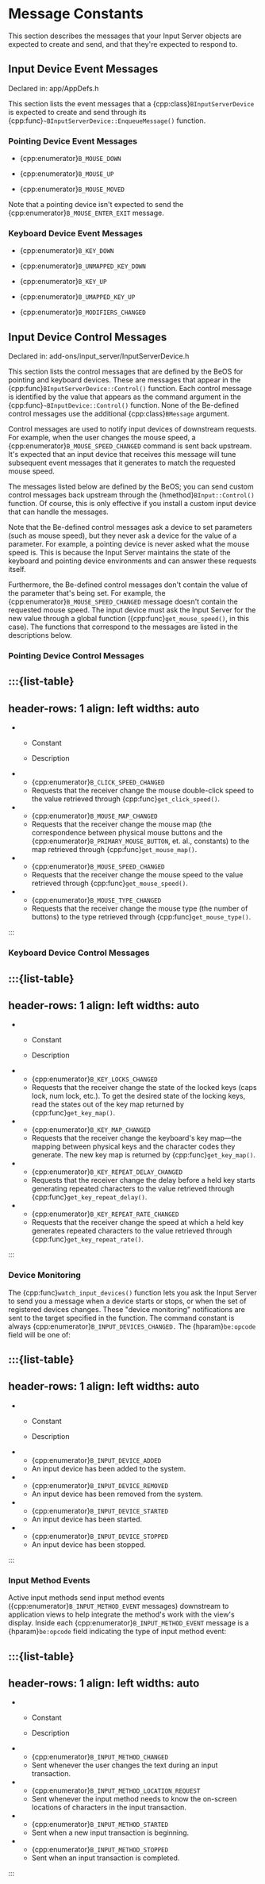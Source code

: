 # Message Constants

This section describes the messages that your Input Server objects are
expected to create and send, and that they're expected to respond to.

## Input Device Event Messages

Declared in: app/AppDefs.h

This section lists the event messages that a
{cpp:class}`BInputServerDevice` is expected to create and send through its
{cpp:func}`~BInputServerDevice::EnqueueMessage()` function.

### Pointing Device Event Messages

- {cpp:enumerator}`B_MOUSE_DOWN`

- {cpp:enumerator}`B_MOUSE_UP`

- {cpp:enumerator}`B_MOUSE_MOVED`

Note that a pointing device isn't expected to send the
{cpp:enumerator}`B_MOUSE_ENTER_EXIT` message.

### Keyboard Device Event Messages

- {cpp:enumerator}`B_KEY_DOWN`

- {cpp:enumerator}`B_UNMAPPED_KEY_DOWN`

- {cpp:enumerator}`B_KEY_UP`

- {cpp:enumerator}`B_UMAPPED_KEY_UP`

- {cpp:enumerator}`B_MODIFIERS_CHANGED`

## Input Device Control Messages

Declared in: add-ons/input_server/InputServerDevice.h

This section lists the control messages that are defined by the BeOS for
pointing and keyboard devices. These are messages that appear in the
{cpp:func}`BInputServerDevice::Control()` function. Each control message is
identified by the value that appears as the command argument in the
{cpp:func}`~BInputDevice::Control()` function. None of the Be-defined
control messages use the additional {cpp:class}`BMessage` argument.

Control messages are used to notify input devices of downstream requests.
For example, when the user changes the mouse speed, a
{cpp:enumerator}`B_MOUSE_SPEED_CHANGED` command is sent back upstream. It's
expected that an input device that receives this message will tune
subsequent event messages that it generates to match the requested mouse
speed.

The messages listed below are defined by the BeOS; you can send custom
control messages back upstream through the {hmethod}`BInput::Control()`
function. Of course, this is only effective if you install a custom input
device that can handle the messages.

Note that the Be-defined control messages ask a device to set parameters
(such as mouse speed), but they never ask a device for the value of a
parameter. For example, a pointing device is never asked what the mouse
speed is. This is because the Input Server maintains the state of the
keyboard and pointing device environments and can answer these requests
itself.

Furthermore, the Be-defined control messages don't contain the value of
the parameter that's being set. For example, the
{cpp:enumerator}`B_MOUSE_SPEED_CHANGED` message doesn't contain the
requested mouse speed. The input device must ask the Input Server for the
new value through a global function ({cpp:func}`get_mouse_speed()`, in this
case). The functions that correspond to the messages are listed in the
descriptions below.

### Pointing Device Control Messages

:::{list-table}
---
header-rows: 1
align: left
widths: auto
---
-
	- Constant

	- Description

-
	- {cpp:enumerator}`B_CLICK_SPEED_CHANGED`
	- Requests that the receiver change the mouse double-click speed to the
		value retrieved through {cpp:func}`get_click_speed()`.
-
	- {cpp:enumerator}`B_MOUSE_MAP_CHANGED`
	- Requests that the receiver change the mouse map (the correspondence
		between physical mouse buttons and the
		{cpp:enumerator}`B_PRIMARY_MOUSE_BUTTON`, et. al., constants) to the map
		retrieved through {cpp:func}`get_mouse_map()`.
-
	- {cpp:enumerator}`B_MOUSE_SPEED_CHANGED`
	- Requests that the receiver change the mouse speed to the value retrieved
		through {cpp:func}`get_mouse_speed()`.
-
	- {cpp:enumerator}`B_MOUSE_TYPE_CHANGED`
	- Requests that the receiver change the mouse type (the number of buttons)
		to the type retrieved through {cpp:func}`get_mouse_type()`.

:::

### Keyboard Device Control Messages

:::{list-table}
---
header-rows: 1
align: left
widths: auto
---
-
	- Constant

	- Description

-
	- {cpp:enumerator}`B_KEY_LOCKS_CHANGED`
	- Requests that the receiver change the state of the locked keys (caps lock,
		num lock, etc.). To get the desired state of the locking keys, read the
		states out of the key map returned by {cpp:func}`get_key_map()`.
-
	- {cpp:enumerator}`B_KEY_MAP_CHANGED`
	- Requests that the receiver change the keyboard's key map—the mapping
		between physical keys and the character codes they generate. The new key
		map is returned by {cpp:func}`get_key_map()`.
-
	- {cpp:enumerator}`B_KEY_REPEAT_DELAY_CHANGED`
	- Requests that the receiver change the delay before a held key starts
		generating repeated characters to the value retrieved through
		{cpp:func}`get_key_repeat_delay()`.
-
	- {cpp:enumerator}`B_KEY_REPEAT_RATE_CHANGED`
	- Requests that the receiver change the speed at which a held key generates
		repeated characters to the value retrieved through
		{cpp:func}`get_key_repeat_rate()`.

:::

### Device Monitoring

The {cpp:func}`watch_input_devices()` function lets you ask the Input
Server to send you a message when a device starts or stops, or when the set
of registered devices changes. These "device monitoring" notifications are
sent to the target specified in the function. The command constant is
always {cpp:enumerator}`B_INPUT_DEVICES_CHANGED.` The {hparam}`be:opcode`
field will be one of:

:::{list-table}
---
header-rows: 1
align: left
widths: auto
---
-
	- Constant

	- Description

-
	- {cpp:enumerator}`B_INPUT_DEVICE_ADDED`
	- An input device has been added to the system.
-
	- {cpp:enumerator}`B_INPUT_DEVICE_REMOVED`
	- An input device has been removed from the system.
-
	- {cpp:enumerator}`B_INPUT_DEVICE_STARTED`
	- An input device has been started.
-
	- {cpp:enumerator}`B_INPUT_DEVICE_STOPPED`
	- An input device has been stopped.

:::

### Input Method Events

Active input methods send input method events
({cpp:enumerator}`B_INPUT_METHOD_EVENT` messages) downstream to application
views to help integrate the method's work with the view's display. Inside
each {cpp:enumerator}`B_INPUT_METHOD_EVENT` message is a
{hparam}`be:opcode` field indicating the type of input method event:

:::{list-table}
---
header-rows: 1
align: left
widths: auto
---
-
	- Constant

	- Description

-
	- {cpp:enumerator}`B_INPUT_METHOD_CHANGED`
	- Sent whenever the user changes the text during an input transaction.
-
	- {cpp:enumerator}`B_INPUT_METHOD_LOCATION_REQUEST`
	- Sent whenever the input method needs to know the on-screen locations of
		characters in the input transaction.
-
	- {cpp:enumerator}`B_INPUT_METHOD_STARTED`
	- Sent when a new input transaction is beginning.
-
	- {cpp:enumerator}`B_INPUT_METHOD_STOPPED`
	- Sent when an input transaction is completed.

:::

